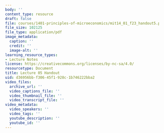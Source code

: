 ```yaml
---
body: ''
content_type: resource
draft: false
file: courses/1401-principles-of-microeconomics/mit14_01_f23_handout5.pdf
file_size: 102125
file_type: application/pdf
image_metadata:
  caption: ''
  credit: ''
  image-alt: ''
learning_resource_types:
- Lecture Notes
license: https://creativecommons.org/licenses/by-nc-sa/4.0/
resourcetype: Document
title: Lecture 05 Handout
uid: d36956bb-f306-45f1-928c-1b746222bba2
video_files:
  archive_url: ''
  video_captions_file: ''
  video_thumbnail_file: ''
  video_transcript_file: ''
video_metadata:
  video_speakers: ''
  video_tags: ''
  youtube_description: ''
  youtube_id: ''
---
```

